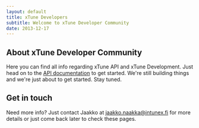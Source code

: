 ```yaml
---
layout: default
title: xTune Developers
subtitle: Welcome to xTune Developer Community
date: 2013-12-17
---
```


## About xTune Developer Community

Here you can find all info regarding xTune API and xTune Development. Just head on to the 
[API documentation](/api/) to get started. We're still building things
and we're just about to get started. Stay tuned.

## Get in touch

Need more info? Just contact Jaakko at 
<a href="mailto:jaakko.naakka@intunex.fi">jaakko.naakka@intunex.fi</a> for 
more details or just come back later to check these pages.